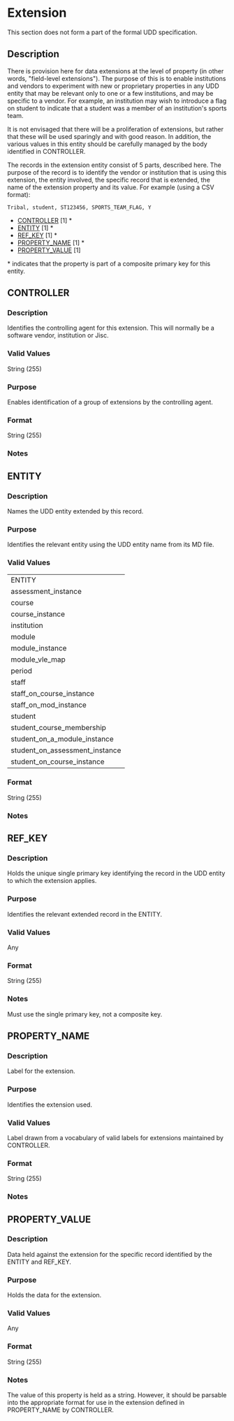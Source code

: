 # Extension
This section does not form a part of the formal UDD specification.

## Description
There is provision here for data extensions at the level of property (in other words, "field-level extensions").  The purpose of this is to enable institutions and vendors to experiment with new or proprietary properties in any UDD entity that may be relevant only to one or a few institutions, and may be specific to a vendor.  For example, an institution may wish to introduce a flag on student to indicate that a student was a member of an institution's sports team.

It is not envisaged that there will be a proliferation of extensions, but rather that these will be used sparingly and with good reason.  In addition, the various values in this entity should be carefully managed by the body identified in CONTROLLER.

The records in the extension entity consist of 5 parts, described here.  The purpose of the record is to identify the vendor or institution that is using this extension, the entity involved, the specific record that is extended, the name of the extension property and its value.  For example (using a CSV format):

```
Tribal, student, ST123456, SPORTS_TEAM_FLAG, Y
```

* [CONTROLLER](#controller) [1] *
* [ENTITY](#entity) [1] *
* [REF_KEY](#ref_key) [1] *
* [PROPERTY_NAME](#property_name) [1] *
* [PROPERTY_VALUE](#property_value) [1]

\* indicates that the property is part of a composite primary key for this entity.

## CONTROLLER
### Description
Identifies the controlling agent for this extension.  This will normally be a software vendor, institution or Jisc.

### Valid Values
String (255)

### Purpose
Enables identification of a group of extensions by the controlling agent.

### Format
String (255)

### Notes


## ENTITY
### Description
Names the UDD entity extended by this record.

### Purpose
Identifies the relevant entity using the UDD entity name from its MD file.

### Valid Values
<table>
	<tr>
		<td>ENTITY</td>
	</tr>
	<tr>
		<td>assessment_instance</td>
	</tr>
	<tr>
		<td>course</td>
	</tr>
	<tr>
		<td>course_instance</td>
	</tr>
	<tr>
		<td>institution</td>
	</tr>
	<tr>
		<td>module</td>
	</tr>
	<tr>
		<td>module_instance</td>
	</tr>
	<tr>
		<td>module_vle_map</td>
	</tr>
	<tr>
		<td>period</td>
	</tr>
	<tr>
		<td>staff</td>
	</tr>
	<tr>
		<td>staff_on_course_instance</td>
	</tr>
	<tr>
		<td>staff_on_mod_instance</td>
	</tr>
	<tr>
		<td>student</td>
	</tr>
	<tr>
		<td>student_course_membership</td>
	</tr>
	<tr>
		<td>student_on_a_module_instance</td>
	</tr>
	<tr>
		<td>student_on_assessment_instance</td>
	</tr>
	<tr>
		<td>student_on_course_instance</td>
	</tr>
</table>

### Format
String (255)

### Notes

## REF_KEY
### Description
Holds the unique single primary key identifying the record in the UDD entity to which the extension applies.

### Purpose
Identifies the relevant extended record in the ENTITY.

### Valid Values
Any

### Format
String (255)

### Notes
Must use the single primary key, not a composite key.


## PROPERTY_NAME
### Description
Label for the extension.

### Purpose
Identifies the extension used.

### Valid Values
Label drawn from a vocabulary of valid labels for extensions maintained by CONTROLLER.

### Format
String (255)

### Notes


## PROPERTY_VALUE
### Description
Data held against the extension for the specific record identified by the ENTITY and REF_KEY.

### Purpose
Holds the data for the extension.

### Valid Values
Any

### Format
String (255)

### Notes
The value of this property is held as a string.  However, it should be parsable into the appropriate format for use in the extension defined in PROPERTY_NAME by CONTROLLER.
